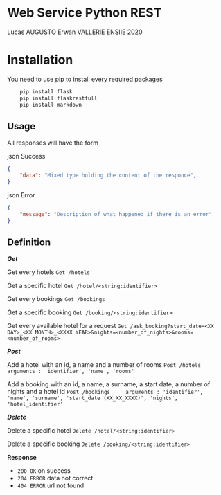 # Web Service Python REST

Lucas AUGUSTO
Erwan VALLERIE
ENSIIE 2020

# Installation

You need to use pip to install every required packages

```python
    pip install flask
    pip install flaskrestfull
    pip install markdown
```

## Usage

All responses will have the form

json Success
```json Success
{
    "data": "Mixed type holding the content of the responce",
}
```

json Error
```json Error
{
    "message": "Description of what happened if there is an error"
}
```

## Definition

***Get***

Get every hotels
`Get /hotels`

Get a specific hotel
`Get /hotel/<string:identifier>`

Get every bookings
`Get /bookings`

Get a specific booking
`Get /booking/<string:identifier>`

Get every available hotel for a request
`Get /ask_booking?start_date=<XX DAY>_<XX MONTH>_<XXXX YEAR>&nights=<number_of_nights>&rooms=<number_of_rooms>`

***Post***

Add a hotel with an id, a name and a number of rooms
`Post /hotels       arguments : 'identifier', 'name', 'rooms'`

Add a booking with an id, a name, a surname, a start date, a number of nights and a hotel id
`Post /bookings     arguments : 'identifier', 'name', 'surname', 'start_date (XX_XX_XXXX)', 'nights', 'hotel_identifier'`

***Delete***

Delete a specific hotel
`Delete /hotel/<string:identifier>`

Delete a specific booking
`Delete /booking/<string:identifier>`

**Response**

- `200 OK` on success
- `204 ERROR` data not correct
- `404 ERROR` url not found

